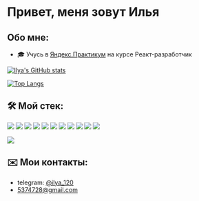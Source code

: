 # Привет, меня зовут Илья

## Обо мне:
- 🎓 Учусь в [Яндекс.Практикум](https://practicum.yandex.ru/) на курсе Реакт-разработчик

[![Ilya's GitHub stats](https://github-readme-stats.vercel.app/api?username=ilya-120&count_private=true&theme=radical&show_icons=true)](https://github.com/ilya-120/github-readme-stats)

[![Top Langs](https://github-readme-stats.vercel.app/api/top-langs/?username=ilya-120&layout=compact&theme=dark)](https://github.com/ilya-120/github-readme-stats)


## 🛠 Мой стек:
[comment]: <> (<img src="https://img.icons8.com/color/48/000000/javascript--v2.png"/><img src="https://img.icons8.com/color/48/000000/react-native.png"/><img src="https://img.icons8.com/color/48/000000/redux.png"/><img src="https://img.icons8.com/color/48/000000/nodejs.png"/><img src="https://img.icons8.com/color/48/000000/html-5--v1.png"/><img src="https://img.icons8.com/color/48/000000/css3.png"/><img src="https://img.icons8.com/color/48/000000/webpack.png"/><img src="https://img.icons8.com/ios-filled/50/000000/git.png"/><img src="https://img.icons8.com/color/48/000000/figma--v2.png"/><img src="https://img.icons8.com/external-tal-revivo-shadow-tal-revivo/48/000000/external-mongodb-a-cross-platform-document-oriented-database-program-logo-shadow-tal-revivo.png"/>)
<img src="https://img.shields.io/static/v1?label&message=JavaScript&color=black&logo=javascript">
<img src="https://img.shields.io/static/v1?label&message=TypeScript&color=black&logo=typescript">
<img src="https://img.shields.io/static/v1?label&message=React&color=black&logo=react">
<img src="https://img.shields.io/static/v1?label&message=Redux&color=black&logo=Redux">
<img src="https://img.shields.io/static/v1?label&message=NodeJS&color=black&logo=Node.js">
<img src="https://img.shields.io/static/v1?label&message=HTML&color=black&logo=HTML5">
<img src="https://img.shields.io/static/v1?label&message=CSS&color=black&logo=CSS3">
<img src="https://img.shields.io/static/v1?label&message=Webpack&color=black&logo=Webpack">
<img src="https://img.shields.io/static/v1?label&message=GIT&color=black&logo=git">
<img src="https://img.shields.io/static/v1?label&message=Figma&color=black&logo=Figma">
<img src="https://img.shields.io/static/v1?label&message=MongoDB&color=black&logo=MongoDB">

<img src="https://www.codewars.com/users/ILYA_120/badges/micro">

## ✉️ Мои контакты:
- telegram: [@ilya_120](https://t.me/ilya_120)
- 5374728@gmail.com
